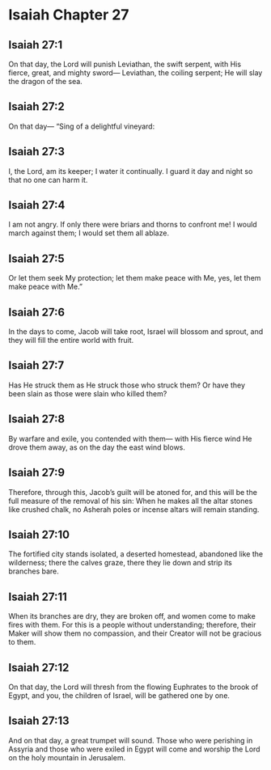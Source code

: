 # Isaiah Chapter 27

## Isaiah 27:1
On that day, the Lord will punish Leviathan, the swift serpent, with His fierce, great, and mighty sword— Leviathan, the coiling serpent; He will slay the dragon of the sea.

## Isaiah 27:2
On that day— “Sing of a delightful vineyard:

## Isaiah 27:3
I, the Lord, am its keeper; I water it continually. I guard it day and night so that no one can harm it.

## Isaiah 27:4
I am not angry. If only there were briars and thorns to confront me! I would march against them; I would set them all ablaze.

## Isaiah 27:5
Or let them seek My protection; let them make peace with Me, yes, let them make peace with Me.”

## Isaiah 27:6
In the days to come, Jacob will take root, Israel will blossom and sprout, and they will fill the entire world with fruit.

## Isaiah 27:7
Has He struck them as He struck those who struck them? Or have they been slain as those were slain who killed them?

## Isaiah 27:8
By warfare and exile, you contended with them— with His fierce wind He drove them away, as on the day the east wind blows.

## Isaiah 27:9
Therefore, through this, Jacob’s guilt will be atoned for, and this will be the full measure of the removal of his sin: When he makes all the altar stones like crushed chalk, no Asherah poles or incense altars will remain standing.

## Isaiah 27:10
The fortified city stands isolated, a deserted homestead, abandoned like the wilderness; there the calves graze, there they lie down and strip its branches bare.

## Isaiah 27:11
When its branches are dry, they are broken off, and women come to make fires with them. For this is a people without understanding; therefore, their Maker will show them no compassion, and their Creator will not be gracious to them.

## Isaiah 27:12
On that day, the Lord will thresh from the flowing Euphrates to the brook of Egypt, and you, the children of Israel, will be gathered one by one.

## Isaiah 27:13
And on that day, a great trumpet will sound. Those who were perishing in Assyria and those who were exiled in Egypt will come and worship the Lord on the holy mountain in Jerusalem.
